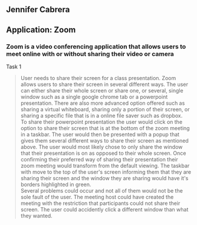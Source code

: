 ## Jennifer Cabrera
## Application: Zoom
### Zoom is a video conferencing application that allows users to meet online with or without sharing their video or camera

Task 1
> User needs to share their screen for a class presentation.
> Zoom allows users to share their screen in several different ways. The user can either share their whole screen or share one, or several, single window such as a single google chrome tab or a powerpoint presentation. There are also more advanced option offered such as sharing a virtual whiteboard, sharing only a portion of their screen, or sharing a specific file that is in a online file saver such as dropbox. <br>
To share their powerpoint presentation the user would click on the option to share their screen that is at the bottom of the zoom meeting in a taskbar. The user would then be presented with a popup that gives them several different ways to share their screen as mentioned above. The user would most likely chose to only share the window that their presentation is on as opposed to their whole screen. Once confirming their preferred way of sharing their presentation their zoom meeting would transform from the default viewing. The taskbar with move to the top of the user's screen informing them that they are sharing their screen and the window they are sharing would have it's borders highlighted in green. <br> 
> Several problems could occur and not all of them would not be the sole fault of the user. The meeting host could have created the meeting with the restriction that participants could not share their screen. The user could accidently click a different window than what they wanted.
